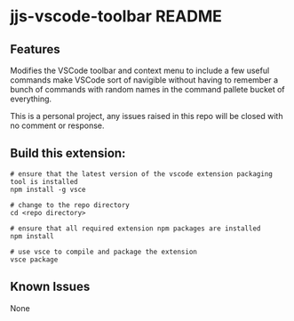 # jjs-vscode-toolbar README

## Features

Modifies the VSCode toolbar and context menu to include a few useful commands make VSCode sort of navigible without having to remember
a bunch of commands with random names in the command pallete bucket of everything.

This is a personal project, any issues raised in this repo will be closed with no comment or response.

## Build this extension:
```
# ensure that the latest version of the vscode extension packaging tool is installed
npm install -g vsce

# change to the repo directory
cd <repo directory>

# ensure that all required extension npm packages are installed
npm install

# use vsce to compile and package the extension
vsce package
```
## Known Issues

None
